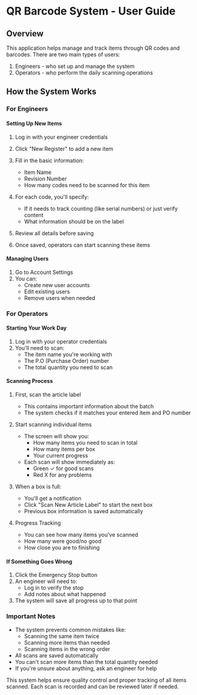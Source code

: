 # QR Barcode System - User Guide

## Overview
This application helps manage and track items through QR codes and barcodes. There are two main types of users:
1. Engineers - who set up and manage the system
2. Operators - who perform the daily scanning operations

## How the System Works

### For Engineers

#### Setting Up New Items
1. Log in with your engineer credentials
2. Click "New Register" to add a new item
3. Fill in the basic information:
   - Item Name
   - Revision Number
   - How many codes need to be scanned for this item

4. For each code, you'll specify:
   - If it needs to track counting (like serial numbers) or just verify content
   - What information should be on the label

5. Review all details before saving
6. Once saved, operators can start scanning these items

#### Managing Users
1. Go to Account Settings
2. You can:
   - Create new user accounts
   - Edit existing users
   - Remove users when needed

### For Operators

#### Starting Your Work Day
1. Log in with your operator credentials
2. You'll need to scan:
   - The item name you're working with
   - The P.O (Purchase Order) number
   - The total quantity you need to scan

#### Scanning Process
1. First, scan the article label
   - This contains important information about the batch
   - The system checks if it matches your entered item and PO number

2. Start scanning individual items
   - The screen will show you:
     * How many items you need to scan in total
     * How many items per box
     * Your current progress
   - Each scan will show immediately as:
     * Green ✓ for good scans
     * Red X for any problems

3. When a box is full:
   - You'll get a notification
   - Click "Scan New Article Label" to start the next box
   - Previous box information is saved automatically

4. Progress Tracking
   - You can see how many items you've scanned
   - How many were good/no good
   - How close you are to finishing

#### If Something Goes Wrong
1. Click the Emergency Stop button
2. An engineer will need to:
   - Log in to verify the stop
   - Add notes about what happened
3. The system will save all progress up to that point

### Important Notes
- The system prevents common mistakes like:
  * Scanning the same item twice
  * Scanning more items than needed
  * Scanning items in the wrong order
- All scans are saved automatically
- You can't scan more items than the total quantity needed
- If you're unsure about anything, ask an engineer for help

This system helps ensure quality control and proper tracking of all items scanned. Each scan is recorded and can be reviewed later if needed. 